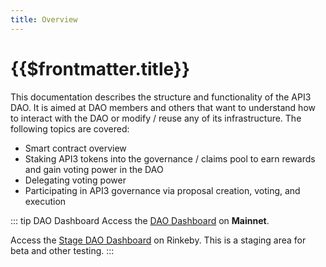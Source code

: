 ```yaml
---
title: Overview
---
```


# {{$frontmatter.title}}

<TocHeader />
<TOC class="table-of-contents" :include-level="[2,3]" />

This documentation describes the structure and functionality of the API3 DAO. It is aimed at DAO members and others that want to understand how to interact with the DAO or modify / reuse any of its infrastructure. The following topics are covered:

- Smart contract overview
- Staking API3 tokens into the governance / claims pool to earn rewards and gain voting power in the DAO
- Delegating voting power
- Participating in API3 governance via proposal creation, voting, and execution



::: tip DAO Dashboard
Access the [DAO Dashboard](https://api3.eth.link/) on **Mainnet**.

Access the [Stage DAO Dashboard](https://staging.api3.eth.link/) on Rinkeby. This is a staging area for beta and other testing.
:::
<!--[staging.api3.eth](https://staging.api3.eth.link/) (Rinkeby Testnet)-->